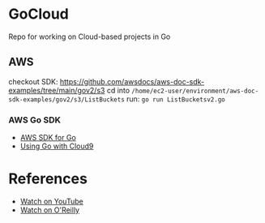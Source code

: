 # GoCloud
Repo for working on Cloud-based projects in Go

## AWS

checkout SDK:  https://github.com/awsdocs/aws-doc-sdk-examples/tree/main/gov2/s3
cd into `/home/ec2-user/environment/aws-doc-sdk-examples/gov2/s3/ListBuckets`
run: `go run ListBucketsv2.go`

### AWS Go SDK

* [AWS SDK for Go](https://aws.amazon.com/sdk-for-go/)
* [Using Go with Cloud9](https://aws.github.io/aws-sdk-go-v2/docs/cloud9-go/)

# References

* [Watch on YouTube](https://lnkd.in/e8i8Wa3K?trk=public_post_share-update_update-text)
* [Watch on O'Reilly](https://learning.oreilly.com/videos/learn-to-build/01092022VIDEOPAIML/)
